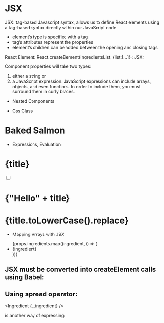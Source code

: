 # JSX

JSX: tag-based Javascript syntax, allows us to define React elements using a tag-based syntax directly within our JavaScript code
- element’s type is specified with a tag
- tag’s attributes represent the properties
- element’s children can be added between the opening and closing tags

React Element: React.createElement(IngredientsList, {list:[...]});
JSX:           <IngredientsList list={[...]} />

Component properties will take two types:
1. either a string or
2. a JavaScript expression. JavaScript expressions can include arrays, objects, and even functions. In order to include them, you must surround them in curly braces.

- Nested Components
<IngredientsList>
  <Ingredient />
  <Ingredient />
  <Ingredient />
</IngredientsList>

- Css Class
<h1 className="fancy">Baked Salmon</h1>

- Expressions, Evaluation
<h1>{title}</h1>
<input type="checkbox" defaultChecked={false} />
<h1>{"Hello" + title}</h1>
<h1>{title.toLowerCase().replace}</h1>

- Mapping Arrays with JSX
<ul>
  {props.ingredients.map((ingredient, i) => (
    <li key="{i}">{ingredient}</li>
  ))}
</ul>

## JSX must be converted into createElement calls using Babel:


## Using spread operator:

<Ingredient {...ingredient} />

is another way of expressing:

<Ingredient
  amount={ingredient.amount}
  measurement={ingredient.measurement}
  name={ingredient.name}
/>

